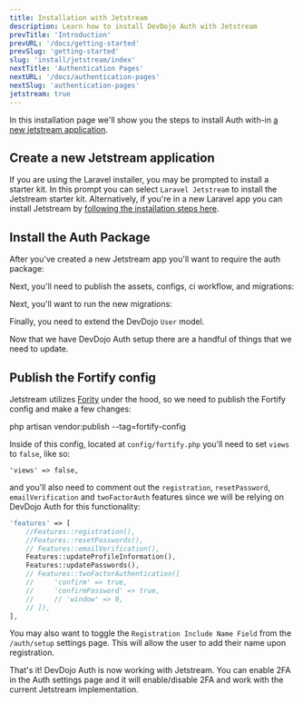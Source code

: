 ```yaml
---
title: Installation with Jetstream
description: Learn how to install DevDojo Auth with Jetstream
prevTitle: 'Introduction'
prevURL: '/docs/getting-started'
prevSlug: 'getting-started'
slug: 'install/jetstream/index'
nextTitle: 'Authentication Pages'
nextURL: '/docs/authentication-pages'
nextSlug: 'authentication-pages'
jetstream: true
---
```


In this installation page we'll show you the steps to install Auth with-in <a href="https://jetstream.laravel.com/installation.html" target="_blank">a new jetstream application</a>.

## Create a new Jetstream application

If you are using the Laravel installer, you may be prompted to install a starter kit. In this prompt you can select `Laravel Jetstream` to install the Jetstream starter kit. Alternatively, if you're in a new Laravel app you can install Jetstream by [following the installation steps here](https://jetstream.laravel.com/installation.html). 

## Install the Auth Package

After you've created a new Jetstream app you'll want to require the auth package:

<include src="docs/install/code/composer-require.html"></include>

Next, you'll need to publish the assets, configs, ci workflow, and migrations:

<include src="docs/install/code/publish.html"></include>

Next, you'll want to run the new migrations:

<include src="docs/install/code/migrate.html"></include>

Finally, you need to extend the DevDojo `User` model.

<include src="docs/install/code/extend-model.html"></include>

Now that we have DevDojo Auth setup there are a handful of things that we need to update.

## Publish the Fortify config

Jetstream utilizes <a href="https://laravel.com/docs/fortify" target="_blank">Fority</a> under the hood, so we need to publish the Fortify config and make a few changes:

<div class="p-5 font-mono whitespace-break-spaces bg-white/[6%] rounded-xl border border-white/[8%]"><span class="text-pink-400">php</span> <span class="text-green-400">artisan</span> <span class="text-yellow-400">vendor:publish</span> <span class="text-[#b4fd4f]">--tag=fortify-config</span></div>

Inside of this config, located at `config/fortify.php` you'll need to set `views` to `false`, like so:

```
'views' => false,
```

and you'll also need to comment out the `registration`, `resetPassword`, `emailVerification` and `twoFactorAuth` features since we will be relying on DevDojo Auth for this functionality:

```php
'features' => [
    //Features::registration(),
    //Features::resetPasswords(),
    // Features::emailVerification(),
    Features::updateProfileInformation(),
    Features::updatePasswords(),
    // Features::twoFactorAuthentication([
    //     'confirm' => true,
    //     'confirmPassword' => true,
    //     // 'window' => 0,
    // ]),
],
```

You may also want to toggle the `Registration Include Name Field` from the `/auth/setup` settings page. This will allow the user to add their name upon registration.

That's it! DevDojo Auth is now working with Jetstream. You can enable 2FA in the Auth settings page and it will enable/disable 2FA and work with the current Jetstream implementation.
